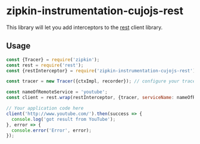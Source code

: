 # zipkin-instrumentation-cujojs-rest

This library will let you add interceptors to the [rest](https://www.npmjs.com/package/rest) client library.

## Usage

```javascript
const {Tracer} = require('zipkin');
const rest = require('rest');
const {restInterceptor} = require('zipkin-instrumentation-cujojs-rest');

const tracer = new Tracer({ctxImpl, recorder}); // configure your tracer properly here

const nameOfRemoteService = 'youtube';
const client = rest.wrap(restInterceptor, {tracer, serviceName: nameOfRemoteService});

// Your application code here
client('http://www.youtube.com/').then(success => {
  console.log('got result from YouTube');
}, error => {
  console.error('Error', error);
});
```
